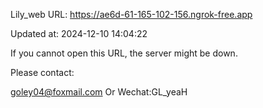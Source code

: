 Lily_web URL: https://ae6d-61-165-102-156.ngrok-free.app

Updated at: 2024-12-10 14:04:22

If you cannot open this URL, the server might be down.

Please contact: 

goley04@foxmail.com Or Wechat:GL_yeaH